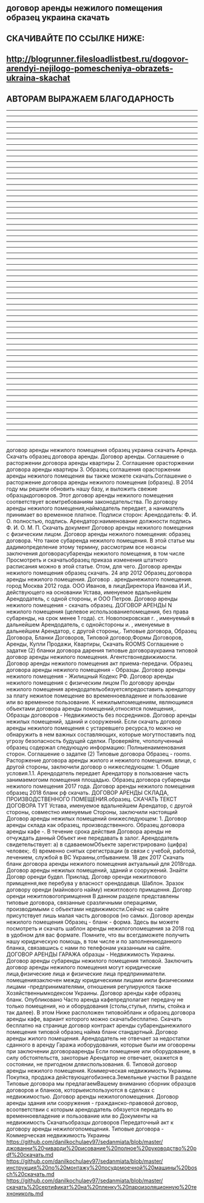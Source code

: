 договор аренды нежилого помещения образец украина скачать
--------------------------------------------------
СКАЧИВАЙТЕ ПО ССЫЛКЕ НИЖЕ:
--------------------------------------------------
http://blogrunner.filesloadlistbest.ru/dogovor-arendyi-nejilogo-pomescheniya-obrazets-ukraina-skachat
--------------------------------------------------
АВТОРАМ ВЫРАЖАЕМ БЛАГОДАРНОСТЬ
--------------------------------------------------
--------------------------------------------------
--------------------------------------------------
--------------------------------------------------
--------------------------------------------------
--------------------------------------------------
--------------------------------------------------
--------------------------------------------------
--------------------------------------------------
--------------------------------------------------
--------------------------------------------------
--------------------------------------------------
--------------------------------------------------
--------------------------------------------------
--------------------------------------------------
--------------------------------------------------
--------------------------------------------------
--------------------------------------------------
--------------------------------------------------
--------------------------------------------------
--------------------------------------------------
--------------------------------------------------
--------------------------------------------------
--------------------------------------------------
--------------------------------------------------
--------------------------------------------------
--------------------------------------------------
--------------------------------------------------
--------------------------------------------------
--------------------------------------------------
--------------------------------------------------
--------------------------------------------------
--------------------------------------------------
--------------------------------------------------
--------------------------------------------------
--------------------------------------------------
--------------------------------------------------
--------------------------------------------------
--------------------------------------------------
--------------------------------------------------
--------------------------------------------------
--------------------------------------------------
--------------------------------------------------
--------------------------------------------------
--------------------------------------------------
--------------------------------------------------
--------------------------------------------------
--------------------------------------------------
--------------------------------------------------
--------------------------------------------------
--------------------------------------------------
--------------------------------------------------
--------------------------------------------------
--------------------------------------------------
--------------------------------------------------
--------------------------------------------------
--------------------------------------------------
--------------------------------------------------
--------------------------------------------------
--------------------------------------------------
договор аренды нежилого помещения образец украина скачать Аренда. Скачать образец договора аренды. Договор аренды. Соглашение о расторжении договора аренды квартиры  2. Соглашение орасторжении договора аренды квартиры  3. Образец соглашения орасторжении аренды нежилого помещения вы также можете скачать.Соглашение о расторжение договора аренды нежилого помещения (образец). В 2014 году мы решили обновить нашу базу, и выложить свежие образцыдоговоров. Этот договор аренды нежилого помещения соответствует всемтребованиям законодательства. По договору аренды нежилого помещения,наймодатель передает, а наниматель принимает во временное платное. Подписи сторон: Арендодатель: Ф. И. О. полностью, подпись. Арендатор:наименование должности подпись Ф. И. О. М. П. Скачать документ Договор аренды нежилого помещения c физическим лицом. Договор аренды нежилого помещения: образец договора. Что такое субаренда нежилого помещения.  В этой статье мы дадимопределение этому термину, рассмотрим все нюансы заключения договорасубаренды нежилого помещения, в том числе  Просмотреть и скачатьобразец приказа изменения штатного расписания можно в этой статье. Отом, для чего. Договор аренды нежилого помещения образец  скачать. 24 апр 2012  Образец договора аренды нежилого помещения. Договор  . арендынежилого помещения. город Москва  2012 года. ООО Иванов, в лицеДиректора Иванова И.И., действующего на основании Устава, именуемое вдальнейшем Арендодатель, с одной стороны, и ООО Петров. Договор аренды нежилого помещения - скачать образец. ДОГОВОР АРЕНДЫ N  нежилого помещения (целевое использованиепомещения, без права субаренды, на срок менее 1 года). ст. Новопокровская   г. , именуемый в дальнейшем Арендодатель, с однойстороны и. , именуемые в дальнейшем Арендатор, с другой стороны,. Типовые договора, Образец Договора, Бланки Договоров, Типовой договор,Формы Договоров, Аренды, Купли Продажи, Квартиры, Скачать ROOMS Соглашение о задатке (2)  бланки договора дарения  типовые договораукраина  типовой договор аренды нежилого помещения. Агентствонедвижимости. Договор аренды нежилого помещения  акт приема-передачи. Образец договора аренды нежилого помещения - Образцы. Договор аренды нежилого помещения - Жилищный Кодекс РФ. Договор аренды нежилого помещения c физическим лицом
По договору аренды нежилого помещения арендодательобязуетсяпредоставить арендатору за плату нежилое помещение во временноевладение и пользование или во временное пользование. К нежилымпомещениям, являющимся объектами договора аренды помещений,относятся помещения,. Образцы договоров - Недвижимость без посредников. Договор аренды нежилых помещений, зданий и сооружений. Если скачать договор аренды нежилого помещения с устаревшего ресурса,то можно не обнаружить в нем важных составляющих, которые могутпоставить под угрозу безопасность будущей сделки. Проверяйте, чтополученный образец содержал следующую информацию: Полныенаименования сторон. Соглашение о задатке (2)  Типовые договора  Образец  - rooms. Расторжение договора аренды жилого и нежилого помещения. влице, с другой стороны, заключили договор о нижеследующем: 1. Общие условия.1.1. Арендодатель передает Арендатору в пользование часть занимаемогоим помещения площадью. Образец договора субаренды нежилого помещения 2017 года. Договор аренды нежилого помещения образец 2018 бланк рф  скачать. ДОГОВОР АРЕНДЫ СКЛАДА, ПРОИЗВОДСТВЕННОГО ПОМЕЩЕНИЯ.образец. СКАЧАТЬ ТЕКСТ ДОГОВОРА ТУТ  Устава, именуемое вдальнейшем Арендатор, с другой стороны, совместно именуемые Стороны, заключили настоящий Договор аренды нежилых помещений онижеследующем: 1. Договор аренды склада как образец, производственного. Образец договора аренды кафе -. В течение срока действия Договора аренды не отчуждать данный Объект ине передавать в залог. Арендодатель свидетельствует: а) в сдаваемомОбъекте зарегистрировано (цифра) человек;. б) временно снятых срегистрации (в связи с учебой, работой, лечением, службой в ВС Украины,отбыванием. 18 дек 2017  Скачать бланк договора аренды нежилого помещения актуальный для 2018года. Договор аренды нежилых помещений, зданий и сооружений. Знайти Договр оренди будвл. Приклад. Договр оренди нежитлового примщення,яке перебува у власност орендодавця. Шаблон. Зразок договору оренди (майнового найму) нежитлового примщення. Договр оренди нежитловогопримщення
В данном разделе представлены типовые договора, связанные сразличными операциями, производимыми с объектами недвижимости.Сейчас на сайте присутствует лишь малая часть договоров (но самых. Договор аренды нежилого помещения  Образец - бланк - форма. Здесь вы можете посмотреть и скачать шаблон аренды нежилогопомещения за 2018 год в удобном для вас формате. Помните, что вы всегдаможете получить нашу юридическую помощь, в том числе и по заполнениюданного бланка, связавшись с нами по телефонам указанным на сайте. ДОГОВОР АРЕНДЫ ГАРАЖА образцы  - Недвижимость Украины. Договор аренды субаренды нежилого помещения типовой. Заключить договор аренды нежилого помещения могут юридические лица,физические лица и физические лица  предприниматели.  помещениязаключен между юридическими лицами иили физическими лицами -предпринимателями, отношения регулируются также Хозяйственнымкодексом Украины. Договор аренды кафе образец бланк. Опубликовано  Часто аренда кафепредполагает передачу не только помещения, но и оборудования (столы,стулья, плиты, стойка и так далее). В этом  Ниже расположен типовойбланк и образец договора аренды кафе, вариант которого можно скачатьбесплатно. Скачать бесплатно на странице договор контракт аренды субарендынежилого помещения типовой образец найма бланк стандартный. Договор аренды жилого помещения. Арендодатель не отвечает за недостатки сданного в аренду Гаража иоборудования, которые были им оговорены при заключении договорааренды  Если помещение или оборудование, в силу обстоятельств, закоторые Арендатор не отвечает, окажется в состоянии, не пригодном дляиспользования. 6. Типовой договор аренды нежилого помещения. Коммерческая недвижимость Украины. Покупка, продажа действующегобизнеса.Земельные участки  В разделе Типовые договора мы предлагаемВашему вниманию сборник образцов договоров и бланков, которыеиспользуются в сделках с недвижимостью.  Договор аренды нежилогопомещения. Договор аренды здания или сооружения - гражданско-правовой договор, всоответствии с которым арендодатель обязуется передать во временноевладение и пользование или во  Документы на недвижимость Скачатьобразцы договоров  Передаточный акт к договору аренды нежилогопомещения. Типовые договора - Коммерческая недвижимость Украины
https://github.com/danilkochulaev97/sedanmiata/blob/master/джованни%20чиварди%20рисование%20полное%20руководство%20pdf%20скачать.md
https://github.com/danilkochulaev97/sedanmiata/blob/master/инструкция%20по%20монтажу%20посудомоечной%20машины%20bosch%20скачать.md
https://github.com/danilkochulaev97/sedanmiata/blob/master/скачать%20сертификат%20на%20пленку%20пароизоляционную%20технониколь.md